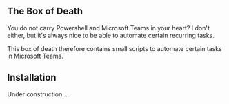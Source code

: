 ## The Box of Death
You do not carry Powershell and Microsoft Teams in your heart? 
I don't either, but it's always nice to be able to automate certain recurring tasks.

This box of death therefore contains small scripts to automate certain tasks in Microsoft Teams.

## Installation
Under construction...
